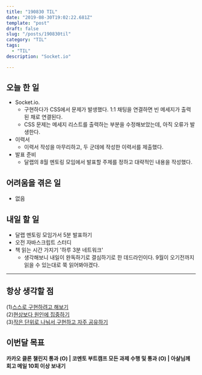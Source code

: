 ```yaml
---
title: "190830 TIL"
date: "2019-08-30T19:02:22.681Z"
template: "post"
draft: false
slug: "/posts/190830til"
category: "TIL"
tags:
  - "TIL"
description: "Socket.io"

---
```


## 오늘 한 일

- Socket.io.
  - 구현하다가 CSS에서 문제가 발생했다. 1:1 채팅을 연결하면 빈 메세지가 출력된 채로 연결된다.
  - CSS 문제는 메세지 리스트를 출력하는 부분을 수정해보았는데, 아직 오류가 발생한다.
- 이력서
  - 이력서 작성을 마무리하고, 두 군데에 작성한 이력서를 제출했다.
- 발표 준비
  - 달랩의 8월 멘토링 모임에서 발표할 주제를 정하고 대략적인 내용을 작성했다.

## 어려움을 겪은 일

- 없음

## 내일 할 일

- 달랩 멘토링 모임가서 5분 발표하기
- 오전 자바스크립트 스터디
- 책 읽는 시간 가지기 '하루 3분 네트워크'
  - 생각해보니 내일이 완독하기로 결심하기로 한 데드라인이다. 9월이 오기전까지 읽을 수 있는대로 쭉 읽어봐야겠다.

------



## 항상 생각할 점

(1)<u>스스로 구현하려고 해보기</u> <br>(2)<u>현상보다 원인에 집중하기</u> <br>(3)<u>작은 단위로 나눠서 구현하고 자주 공유하기</u>



## 이번달 목표

**카카오 클론 챌린지 통과 (O) | 코멘토 부트캠프 모든 과제 수행 및 통과 (O) | 아샬님께 회고 메일 10회 이상 보내기**

